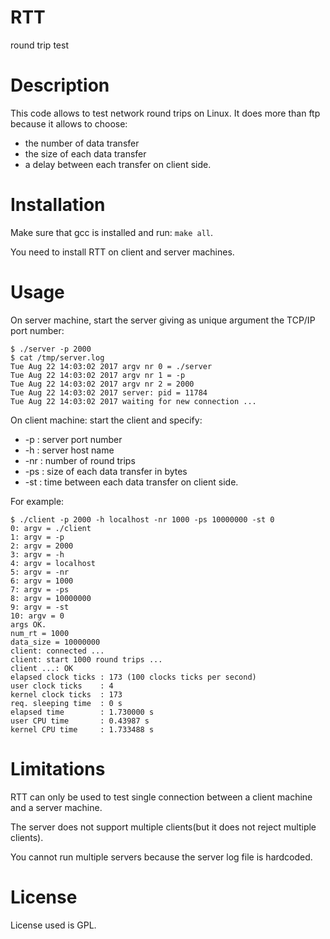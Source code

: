 # RTT 
round trip test
# Description
This code allows to test network round trips on Linux.
It does more than ftp because it allows to choose:
* the number of data transfer
* the size of each data transfer
* a delay between each transfer on client side.
# Installation
Make sure that gcc is installed and run:
`make all`.

You need to install RTT on client and server machines.
# Usage
On server machine, start the server giving as unique argument the TCP/IP port number:

```
$ ./server -p 2000
$ cat /tmp/server.log
Tue Aug 22 14:03:02 2017 argv nr 0 = ./server
Tue Aug 22 14:03:02 2017 argv nr 1 = -p 
Tue Aug 22 14:03:02 2017 argv nr 2 = 2000 
Tue Aug 22 14:03:02 2017 server: pid = 11784 
Tue Aug 22 14:03:02 2017 waiting for new connection ...
```

On client machine: start the client and specify:
* -p  : server port number
* -h  : server host name
* -nr : number of round trips
* -ps : size of each data transfer in bytes
* -st : time between each data transfer on client side.

For example:

```
$ ./client -p 2000 -h localhost -nr 1000 -ps 10000000 -st 0
0: argv = ./client 
1: argv = -p 
2: argv = 2000 
3: argv = -h 
4: argv = localhost 
5: argv = -nr 
6: argv = 1000 
7: argv = -ps 
8: argv = 10000000 
9: argv = -st 
10: argv = 0 
args OK.
num_rt = 1000 
data_size = 10000000 
client: connected ... 
client: start 1000 round trips ...
client ...: OK
elapsed clock ticks : 173 (100 clocks ticks per second) 
user clock ticks    : 4 
kernel clock ticks  : 173 
req. sleeping time  : 0 s
elapsed time        : 1.730000 s 
user CPU time       : 0.43987 s 
kernel CPU time     : 1.733488 s 
```

# Limitations
RTT can only be used to test single connection between a client machine and a server machine.

The server does not support multiple clients(but it does not reject multiple clients).

You cannot run multiple servers because the server log file is hardcoded.
# License
License used is GPL.
